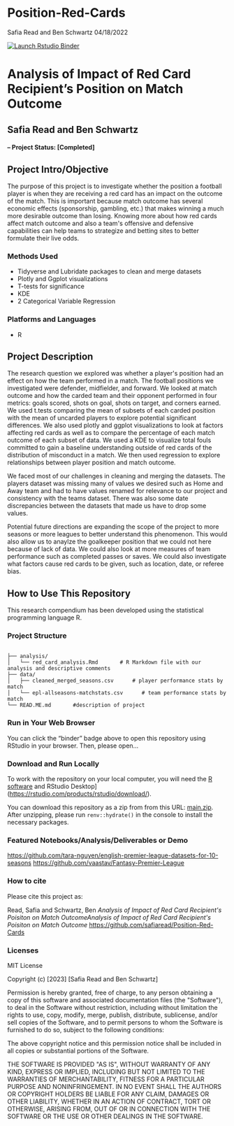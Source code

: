 Position-Red-Cards
================
Safia Read and Ben Schwartz
04/18/2022

<!-- README.md is generated from README.Rmd. Please edit that file -->
<!-- badges: start -->

[![Launch Rstudio
Binder](http://mybinder.org/badge_logo.svg)](https://mybinder.org/v2/gh/safiaread/Position-Red-Cards/main?urlpath=rstudio)
<!-- badges: end -->

# Analysis of Impact of Red Card Recipient’s Position on Match Outcome

## Safia Read and Ben Schwartz

#### – Project Status: \[Completed\]

## Project Intro/Objective

The purpose of this project is to investigate whether the position a football player is when they are receiving a red card has an impact on the outcome of the match. This is important because match outcome has several economic effects (sponsorship, gambling, etc.) that makes winning a much more desirable outcome than losing. Knowing more about how red cards affect match outcome and also a team's offensive and defensive capabilities can help teams to strategize and betting sites to better formulate their live odds. 

### Methods Used

- Tidyverse and Lubridate packages to clean and merge datasets
- Plotly and Ggplot visualizations
- T-tests for significance
- KDE
- 2 Categorical Variable Regression

### Platforms and Languages

- R

## Project Description

The research question we explored was whether a player's position had an effect on how the team performed in a match. The football positions we investigated were defender, midfielder, and forward. We looked at match outcome and how the carded team and their opponent performed in four metrics: goals scored, shots on goal, shots on target, and corners earned. We used t.tests comparing the mean of subsets of each carded position with the mean of uncarded players to explore potential significant differences. We also used plotly and ggplot visualizations to look at factors affecting red cards as well as to compare the percentage of each match outcome of each subset of data. We used a KDE to visualize total fouls committed to gain a baseline understanding outside of red cards of the distribution of misconduct in a match. We then used regression to explore relationships between player position and match outcome. 

We faced most of our challenges in cleaning and merging the datasets. The players dataset was missing many of values we desired such as Home and Away team and had to have values renamed for relevance to our project and consistency with the teams dataset. There was also some date discrepancies between the datasets that made us have to drop some values. 

Potential future directions are expanding the scope of the project to more seasons or more leagues to better understand this phenomenon. This would also allow us to anaylze the goalkeeper position that we could not here because of lack of data. We could also look at more measures of team performance such as completed passes or saves. We could also investigate what factors cause red cards to be given, such as location, date, or referee bias.

## How to Use This Repository

This research compendium has been developed using the statistical
programming language R.

### Project Structure

```

├── analysis/
│   └── red_card_analysis.Rmd       # R Markdown file with our analysis and descriptive comments
├── data/
│   ├── cleaned_merged_seasons.csv      # player performance stats by match
│   └── epl-allseasons-matchstats.csv      # team performance stats by match 
└── READ.ME.md       #description of project
```

### Run in Your Web Browser

You can click the “binder” badge above to open this repository using
RStudio in your browser. Then, please open…

### Download and Run Locally

To work with the repository on your local computer, you will need the [R
software](https://cloud.r-project.org/) and RStudio
Desktop\](<https://rstudio.com/products/rstudio/download/>).

You can download this repository as a zip from from this URL:
[main.zip](/archive/main.zip). After unzipping, please run
`renv::hydrate()` in the console to install the necessary packages.

### Featured Notebooks/Analysis/Deliverables or Demo
https://github.com/tara-nguyen/english-premier-league-datasets-for-10-seasons
https://github.com/vaastav/Fantasy-Premier-League

### How to cite

Please cite this project as:

Read, Safia and Schwartz, Ben *Analysis of Impact of Red Card Recipient's Poisiton on Match OutcomeAnalysis of Impact of Red Card Recipient's Poisiton on Match Outcome* https://github.com/safiaread/Position-Red-Cards

### Licenses

MIT License

Copyright (c) [2023] [Safia Read and Ben Schwartz]

Permission is hereby granted, free of charge, to any person obtaining a copy
of this software and associated documentation files (the "Software"), to deal
in the Software without restriction, including without limitation the rights
to use, copy, modify, merge, publish, distribute, sublicense, and/or sell
copies of the Software, and to permit persons to whom the Software is
furnished to do so, subject to the following conditions:

The above copyright notice and this permission notice shall be included in all
copies or substantial portions of the Software.

THE SOFTWARE IS PROVIDED "AS IS", WITHOUT WARRANTY OF ANY KIND, EXPRESS OR
IMPLIED, INCLUDING BUT NOT LIMITED TO THE WARRANTIES OF MERCHANTABILITY,
FITNESS FOR A PARTICULAR PURPOSE AND NONINFRINGEMENT. IN NO EVENT SHALL THE
AUTHORS OR COPYRIGHT HOLDERS BE LIABLE FOR ANY CLAIM, DAMAGES OR OTHER
LIABILITY, WHETHER IN AN ACTION OF CONTRACT, TORT OR OTHERWISE, ARISING FROM,
OUT OF OR IN CONNECTION WITH THE SOFTWARE OR THE USE OR OTHER DEALINGS IN THE
SOFTWARE.
